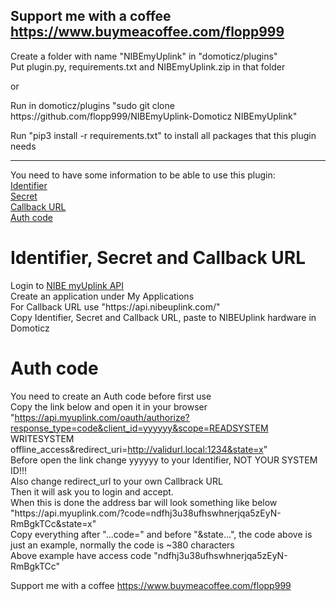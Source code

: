 Support me with a coffee https://www.buymeacoffee.com/flopp999
---
Create a folder with name "NIBEmyUplink" in "domoticz/plugins"  
Put plugin.py, requirements.txt and NIBEmyUplink.zip in that folder

or

Run in domoticz/plugins "sudo git clone h<span>ttps://gith<span>ub.com/flopp999/NIBEmyUplink-Domoticz NIBEmyUplink"  

Run "pip3 install -r requirements.txt" to install all packages that this plugin needs

---
You need to have some information to be able to use this plugin:  
[Identifier](https://github.com/flopp999/NIBEmyUplink-Domoticz/blob/main/README.md#Identifier,-Secret-and-URL)  
[Secret](https://github.com/flopp999/NIBEmyUplink-Domoticz/blob/main/README.md#Identifier,-Secret-and-URL)  
[Callback URL](https://github.com/flopp999/NIBEmyUplink-Domoticz/blob/main/README.md#Identifier,-Secret-and-Callback-URL)  
[Auth code](https://github.com/flopp999/NIBEmyUplink-Domoticz/blob/main/README.md#Auth-code)

# Identifier, Secret and Callback URL
Login to [NIBE myUplink API](https://dev.myuplink.com/)  
Create an application under My Applications  
For Callback URL use "h<span>ttps://a<span>pi.nib<span>euplink.com/"  
Copy Identifier, Secret and Callback URL, paste to NIBEUplink hardware in Domoticz  

# Auth code
You need to create an Auth code before first use  
Copy the link below and open it in your browser    
"https://api.myuplink.com/oauth/authorize?response_type=code&client_id=yyyyyy&scope=READSYSTEM WRITESYSTEM offline_access&redirect_uri=http://validurl.local:1234&state=x"  
Before open the link change yyyyyy to your Identifier, NOT YOUR SYSTEM ID!!!  
Also change redirect_url to your own Callbrack URL  
Then it will ask you to login and accept.  
When this is done the address bar will look something like below  
"h<span>ttps://a<span>pi.my<span>uplink.com/?code=ndfhj3u38ufhswhnerjqa5zEyN-RmBgkTCc&state=x"  
Copy everything after "...code=" and before "&state...", the code above is just an example, normally the code is ~380 characters  
Above example have access code "ndfhj3u38ufhswhnerjqa5zEyN-RmBgkTCc"


Support me with a coffee https://www.buymeacoffee.com/flopp999
